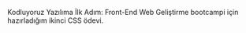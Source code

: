 Kodluyoruz Yazılıma İlk Adım: Front-End Web Geliştirme bootcampi için hazırladığım ikinci CSS ödevi.
